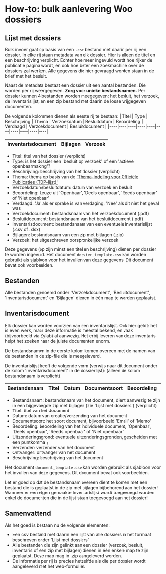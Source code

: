 # How-to: bulk aanlevering Woo dossiers

## Lijst met dossiers
Bulk invoer gaat op basis van een `.csv` bestand met daarin per rij een dossier. 
In elke rij staan metadata van elk dossier. Hier is alleen de titel en een beschrijving verplicht. Echter hoe meer ingevuld wordt hoe rijker de publicatie pagina wordt, en ook hoe beter een zoekmachine over de dossiers zal werken. Alle gegevens die hier gevraagd worden staan in de brief met het besluit.

Naast de metadata bestaat een dossier uit een aantal bestanden. Die worden per rij weergegeven. **Zorg voor unieke bestandsnamen.** Per dossier kunnen 4 bestanden worden meegegeven: het besluit, het verzoek, de inventarislijst, en een zip bestand met daarin de losse vrijgegeven documenten.

De volgende kolommen dienen als eerste rij te bestaan:
| Titel | Type	| Beschrijving	| Thema	| Verzoekdatum	| Besluitdatum	| Beoordeling |	Verdaagd |	Verzoekdocument |	Besluitdocument	|
|----|----|----|----|----|----|----|----|----|----|

| Inventarisdocument|Bijlagen |	 	Verzoek |
|----|----|----|


- Titel: titel van het dossier (verplicht)
- Type: is het dossier een 'besluit op verzoek' of een 'actieve openbaarmaking'?
- Beschrijving: beschrijving van het dossier (verplicht)
- Thema: thema op basis van de ['Thema-indeling voor Officiële Publicaties (TOP-lijst)'](https://identifier.overheid.nl/tooi/set/scw_toplijst/1)
- Verzoekdatum/besluitdatum: datum van verzoek en besluit
- Beoordeling: keuze uit 'Openbaar', 'Deels openbaar', 'Reeds openbaar' of 'Niet openbaar'
- Verdaagd: 'Ja' als er sprake is van verdaging, 'Nee' als dit niet het geval was
- Verzoekdocument: bestandsnaam van het verzoekdocument (.pdf)
- Besluitdocument: bestandsnaam van het besluitdocument (.pdf)
- Inventarisdocument: bestandsnaam van een eventuele inventarislijst (.csv of .xlsx)
- Bijlagen: bestandsnaam van een zip met bijlagen (.zip)
- Verzoek: het uitgeschreven oorspronkelijke verzoek

Deze gegevens (op zijn minst een titel en beschrijving) dienen per dossier te worden ingevuld. 
Het document `dossier_template.csv` kan worden gebruikt als sjabloon voor het invullen van deze gegevens. Dit document bevat ook voorbeelden.

## Bestanden
Alle bestanden genoemd onder 'Verzoekdocument', 'Besluitdocument', 'Inventarisdocument' en 'Bijlagen' dienen in één map te worden geplaatst.

## Inventarisdocument
Elk dossier kan  worden voorzien van een inventarislijst.
Ook hier geldt: het is even werk, maar deze informatie is meestal bekend, en vaak (bijvoorbeeld via Zylab) al aanwezig. Het erbij leveren van deze inventaris helpt het zoeken naar de juiste documenten enorm.

De bestandsnamen in de eerste kolom komen overeen met de namen van de bestanden in de zip-file die is meegeleverd. 

De inventarislijst heeft  de volgende vorm (verwijs naar dit document onder de kolom 'Inventarisdocument' in de dossierlijst): (alleen de kolom bestandsnaam is verplicht)

| Bestandsnaam	| Titel |	Datum |	Documentsoort |	Beoordeling	| Uitzonderingsgrond	| Verzender | 	Ontvanger |	Beschrijving |
|---|---|---|---|---|---|---|---|---|

- Bestandsnaam: bestandsnaam van het document, dient aanwezig te zijn in een bijgevoegde zip met bijlagen (zie 'Lijst met dossiers') (verplicht)
- Titel: titel van het document
- Datum: datum van creatie/verzending van het document
- Documentsoort: het soort document, bijvoorbeeld 'Email' of 'Memo'
- Beoordeling: beoordeling van het individuele document, 'Openbaar', 'Deels openbaar', 'Reeds openbaar' of 'Niet openbaar'
- Uitzonderingsgrond: eventuele uitzonderingsgronden, gescheiden met een puntkomma `;`
- Verzender: verzender van het document
- Ontvanger: ontvanger van het document
- Beschrijving: beschrijving van het document

Het document `document_template.csv` kan worden gebruikt als sjabloon voor het invullen van deze gegevens. Dit document bevat ook voorbeelden.

Let er goed op dat de bestandsnaam overeen dient te komen met een bestand die is geplaatst in de zip met bijlagen bijbehorend aan het dossier!
Wanneer er een eigen gemaakte inventarislijst wordt toegevoegd worden enkel de documenten die in de lijst staan toegevoegd aan het dossier!

## Samenvattend

Als het goed is bestaan nu de volgende elementen:

* Een csv bestand met daarin een lijst van alle dossiers in het formaat beschreven onder 'Lijst met dossiers'
* Alle bestanden die zijn gelinkt aan een dossier (verzoek, besluit, inventaris of een zip met bijlagen) dienen in één enkele map te zijn geplaatst. Deze map mag in .zip aangeleverd worden.
*  De informatie per rij is precies hetzelfde als die per dossier wordt aangeleverd met het web-formulier. 


